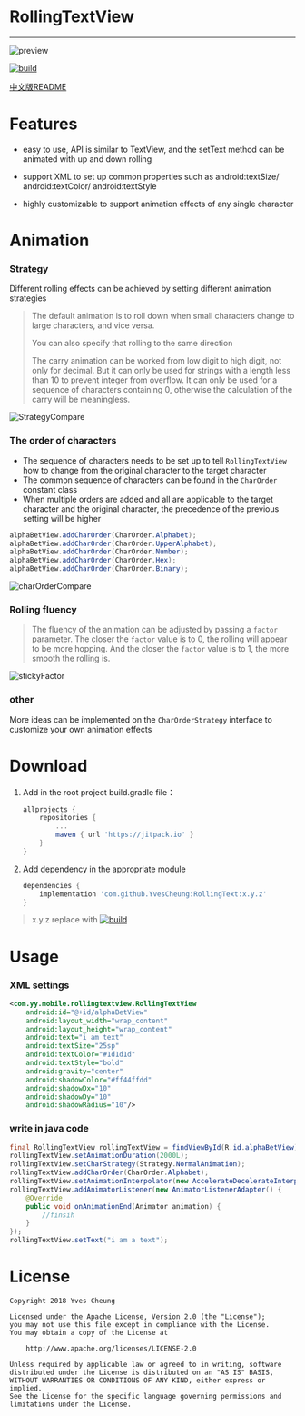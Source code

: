 # RollingTextView

---

![preview][1]

[![build](https://jitpack.io/v/YvesCheung/RollingText.svg)](https://jitpack.io/#YvesCheung/RollingText)

[中文版README](README_CN.md)

Features
========

- easy to use, API is similar to TextView, and the setText method can be animated with up and down rolling

- support XML to set up common properties such as android:textSize/ android:textColor/ android:textStyle

- highly customizable to support animation effects of any single character

Animation
========

### Strategy

Different rolling effects can be achieved by setting different animation strategies

> The default animation is to roll down when small characters change to large characters, and vice versa.
>
> You can also specify that rolling to the same direction
>
> The carry animation can be worked from low digit to high digit, not only for decimal. But it can only be used for strings with a length less than 10 to prevent integer from overflow. It can only be used for a sequence of characters containing 0, otherwise the calculation of the carry will be meaningless.

![StrategyCompare][2]

### The order of characters

- The sequence of characters needs to be set up to tell ``RollingTextView`` how to change from the original character to the target character
- The common sequence of characters can be found in the ``CharOrder`` constant class
- When multiple orders are added and all are applicable to the target character and the original character, the precedence of the previous setting will be higher

```java
alphaBetView.addCharOrder(CharOrder.Alphabet);
alphaBetView.addCharOrder(CharOrder.UpperAlphabet);
alphaBetView.addCharOrder(CharOrder.Number);
alphaBetView.addCharOrder(CharOrder.Hex);
alphaBetView.addCharOrder(CharOrder.Binary);
```

![charOrderCompare][3]

### Rolling fluency

> The fluency of the animation can be adjusted by passing a ``factor`` parameter. The closer the ``factor`` value is to 0, the rolling will appear to be more hopping. And the closer the ``factor`` value is to 1, the more smooth the rolling is.

![stickyFactor][4]

### other

More ideas can be implemented on the ``CharOrderStrategy`` interface to customize your own animation effects

Download
========

1. Add in the root project build.gradle file：

    ```groovy
    allprojects {
	 	repositories {
	 		...
			maven { url 'https://jitpack.io' }
	 	}
	}
	```
	
2. Add dependency in the appropriate module

    ```groovy
    dependencies {  
    	implementation 'com.github.YvesCheung:RollingText:x.y.z'
    }
    ```
    
> x.y.z replace with [![build](https://jitpack.io/v/YvesCheung/RollingText.svg)](https://jitpack.io/#YvesCheung/RollingText)

Usage
=========

### XML settings

```xml
<com.yy.mobile.rollingtextview.RollingTextView
    android:id="@+id/alphaBetView"
    android:layout_width="wrap_content"
    android:layout_height="wrap_content"
    android:text="i am text"
    android:textSize="25sp" 
    android:textColor="#1d1d1d"
    android:textStyle="bold"
    android:gravity="center"
    android:shadowColor="#ff44ffdd"
    android:shadowDx="10"
    android:shadowDy="10"
    android:shadowRadius="10"/>
```

### write in java code

```java
final RollingTextView rollingTextView = findViewById(R.id.alphaBetView);
rollingTextView.setAnimationDuration(2000L);
rollingTextView.setCharStrategy(Strategy.NormalAnimation);
rollingTextView.addCharOrder(CharOrder.Alphabet);
rollingTextView.setAnimationInterpolator(new AccelerateDecelerateInterpolator());
rollingTextView.addAnimatorListener(new AnimatorListenerAdapter() {
    @Override
    public void onAnimationEnd(Animator animation) {
        //finsih
    }
});
rollingTextView.setText("i am a text");
```

License
========

	Copyright 2018 Yves Cheung
	
   	Licensed under the Apache License, Version 2.0 (the "License");
   	you may not use this file except in compliance with the License.
   	You may obtain a copy of the License at

       	http://www.apache.org/licenses/LICENSE-2.0

   	Unless required by applicable law or agreed to in writing, software
   	distributed under the License is distributed on an "AS IS" BASIS,
   	WITHOUT WARRANTIES OR CONDITIONS OF ANY KIND, either express or implied.
   	See the License for the specific language governing permissions and
   	limitations under the License.


  [1]: https://raw.githubusercontent.com/YvesCheung/RollingText/master/ezgif.com-optimize.gif
  [2]: https://raw.githubusercontent.com/YvesCheung/RollingText/master/StrategyCompare.gif
  [3]: https://raw.githubusercontent.com/YvesCheung/RollingText/master/charOrderCompare.gif
  [4]: https://raw.githubusercontent.com/YvesCheung/RollingText/master/stickyFactor.gif
